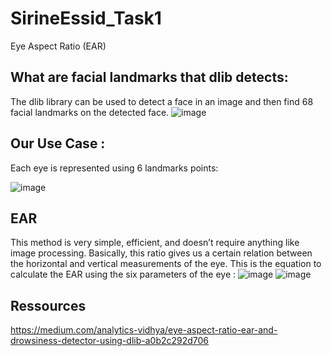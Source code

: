 # SirineEssid_Task1
Eye Aspect Ratio (EAR) 
## What are facial landmarks that dlib detects:
The dlib library can be used to detect a face in an image and then find 68 facial landmarks on the detected face.
![image](https://github.com/user-attachments/assets/94c5e9b8-6a5c-4fa1-9ff9-ada5fd705c90)

## Our Use Case :
Each eye is represented using 6 landmarks points:

![image](https://github.com/user-attachments/assets/e7235360-1345-4b31-8dc8-154aed7ba2cd)


 
## EAR 
This method is very simple, efficient, and doesn’t require anything like image processing. Basically, this ratio gives us a certain relation between the horizontal and vertical measurements of the eye. This is the equation to calculate the EAR using the six parameters of the eye :
![image](https://github.com/user-attachments/assets/dcf07c3b-5547-482a-9f7a-2ac4224b5d15)
![image](https://github.com/user-attachments/assets/46eb5f03-c520-40c8-ae81-84f19c252977)




## Ressources
https://medium.com/analytics-vidhya/eye-aspect-ratio-ear-and-drowsiness-detector-using-dlib-a0b2c292d706
